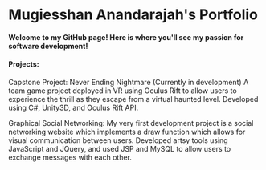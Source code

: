 # Mugiesshan Anandarajah's Portfolio
#### Welcome to my GitHub page! Here is where you'll see my passion for software development!

#### Projects: 

Capstone Project: Never Ending Nightmare (Currently in development)
A team game project deployed in VR using Oculus Rift to allow users to experience the thrill as they escape from a virtual haunted level. Developed using C#, Unity3D, and Oculus Rift API.

Graphical Social Networking:
My very first development project is a social networking website which implements a draw function which allows for visual communication between users. Developed artsy tools using JavaScript and JQuery, and used JSP and MySQL to allow users to exchange messages with each other.
